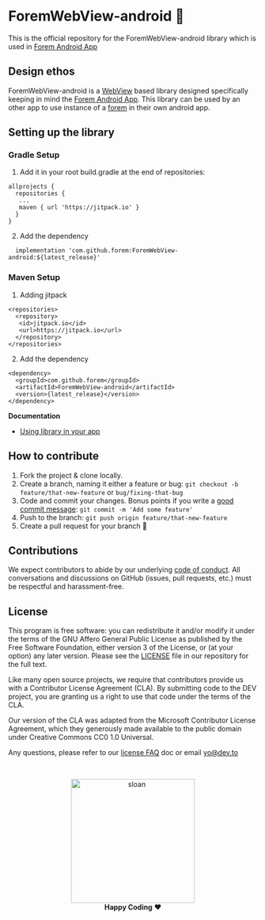 # ForemWebView-android 💝

This is the official repository for the ForemWebView-android library which is used in [Forem Android App](https://play.google.com/store/apps/details?id=com.forem.android)


## Design ethos

ForemWebView-android is a [WebView](https://developer.android.com/guide/webapps/webview) based library designed specifically keeping in mind the [Forem Android App](https://github.com/forem/forem-android). This library can be used by an other app to use instance of a [forem](https://forem.com/) in their own android app.


## Setting up the library

### Gradle Setup

1. Add it in your root build.gradle at the end of repositories:

```
allprojects {
  repositories {
   ...
   maven { url 'https://jitpack.io' }
  }
}
```

2. Add the dependency
```
  implementation 'com.github.forem:ForemWebView-android:${latest_release}'
```

### Maven Setup
1. Adding jitpack

```
<repositories>
  <repository>
   <id>jitpack.io</id>
   <url>https://jitpack.io</url>
  </repository>
</repositories>
```

2. Add the dependency
```
<dependency>
  <groupId>com.github.forem</groupId>
  <artifactId>ForemWebView-android</artifactId>
  <version>{latest_release}</version>
</dependency>
```

**Documentation**
- [Using library in your app](https://github.com/forem/ForemWebView-android/wiki/Using-ForemWebView-android-Library)

## How to contribute

1.  Fork the project & clone locally.
2.  Create a branch, naming it either a feature or bug: `git checkout -b feature/that-new-feature` or `bug/fixing-that-bug`
3.  Code and commit your changes. Bonus points if you write a [good commit message](https://chris.beams.io/posts/git-commit/): `git commit -m 'Add some feature'`
4.  Push to the branch: `git push origin feature/that-new-feature`
5.  Create a pull request for your branch 🎉

## Contributions

We expect contributors to abide by our underlying [code of conduct](./CODE_OF_CONDUCT.md). All conversations and discussions on GitHub (issues, pull requests, etc.) must be respectful and harassment-free.

## License

This program is free software: you can redistribute it and/or modify it under the terms of the GNU Affero General Public License as published by the Free Software Foundation, either version 3 of the License, or (at your option) any later version. Please see the [LICENSE](./LICENSE) file in our repository for the full text.

Like many open source projects, we require that contributors provide us with a Contributor License Agreement (CLA). By submitting code to the DEV project, you are granting us a right to use that code under the terms of the CLA.

Our version of the CLA was adapted from the Microsoft Contributor License Agreement, which they generously made available to the public domain under Creative Commons CC0 1.0 Universal.

Any questions, please refer to our [license FAQ](https://docs.dev.to/licensing/) doc or email yo@dev.to

<br/>

<p align="center">
  <img
    alt="sloan"
    width=250px
    src="https://thepracticaldev.s3.amazonaws.com/uploads/user/profile_image/31047/af153cd6-9994-4a68-83f4-8ddf3e13f0bf.jpg"
  />
  <br/>
  <strong>Happy Coding</strong> ❤️
</p>
